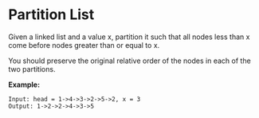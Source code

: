 # Partition List

Given a linked list and a value x, partition it such that all nodes less than x come before nodes greater than or equal to x.

You should preserve the original relative order of the nodes in each of the two partitions.

__Example:__

```pseudo
Input: head = 1->4->3->2->5->2, x = 3
Output: 1->2->2->4->3->5
```